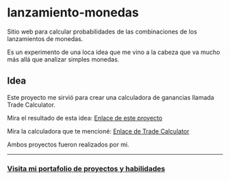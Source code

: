 # lanzamiento-monedas
Sitio web para calcular probabilidades de las combinaciones de los lanzamientos de monedas.

Es un experimento de una loca idea que me vino a la cabeza que va mucho más allá que analizar simples monedas.

## Idea
Este proyecto me sirvió para crear una calculadora de ganancias llamada Trade Calculator.

Mira el resultado de esta idea:
[Enlace de este proyecto](https://hernan-reiq.github.io/Lanzamiento-De-Monedas/)

Mira la calculadora que te mencioné:
[Enlace de Trade Calculator](https://hernanreiq.github.io/trade-calculator/)

Ambos proyectos fueron realizados por mi.
___
### [Visita mi portafolio de proyectos y habilidades](https://hernanreiq.github.io/portafolio/)